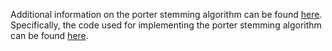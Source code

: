 Additional information on the porter stemming algorithm can be found [here](http://tartarus.org/~martin/PorterStemmer/index.html).  
Specifically, the code used for implementing the porter stemming algorithm can be found [here](http://tartarus.org/~martin/PorterStemmer/c_thread_safe.txt).
